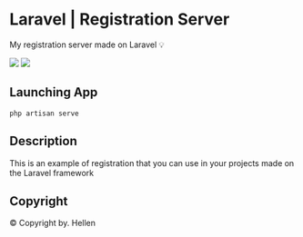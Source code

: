 # Laravel | Registration Server
My registration server made on Laravel 💡

<p>
    <a href="https://www.postgresql.org/"><img src="https://img.shields.io/badge/PostgreSQL-Site-blue"></a>
    <a href="https://github.com/HellenWeb/"><img src="https://img.shields.io/badge/HellenWeb-Github-black"></a>
</p>

## Launching App
```
php artisan serve
```
## Description
This is an example of registration that you can use in your projects made on the Laravel framework
## Copyright 
© Copyright by. Hellen

